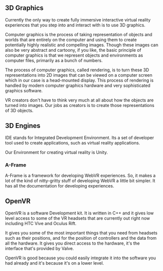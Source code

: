 ## 3D Graphics

Currently the only way to create fully immersive interactive virtual reality experiences that you step into and interact with is to use 3D graphics. 

Computer graphics is the process of taking representation of objects and worlds that are entirely on the computer and using them to
create potentially highly realistic and compelling images. Though these images can also be very abstract and cartoony, if you like, the basic principle of computer graphics is that we represent objects and environments as computer files, primarily as a bunch of numbers.

The process of computer graphics, called rendering, is to turn these 3D representations into 2D images that can be viewed on a computer screen which in our case is a head-mounted display. This process of rendering is handled by modern computer graphics hardware and very sophisticated graphics  software. 

VR creators don't have to think very much at all about how the objects are turned into images. Our jobs as creators is to create those representations of 3D objects.

## 3D Engines

IDE stands for Integrated Development Environment. Its a set of developer tool used to create applications, such as virtual reality applications.

Our Environment for creating virtual reality is Unity.

### A-Frame

A-Frame is a framework for developing WebVR experiences. So, it makes a lot of the kind of nitty-gritty stuff of developing WebVR a little bit simpler. It has all the documentation for developing experiences.

## OpenVR 

OpenVR is a software Development kit. It is written in C++ and it gives low level access to some of the VR headsets that are currently out right now including HTC Vive and Oculus Rift. 

It gives you some of the most important things that you need from headsets such as their positions, and for the position of controllers and the data from all the hardware. It gives you direct access to the hardware, it's the interface that's provided by Valve.

OpenVR is good because you could easily integrate it into the software you had already and it's because it's on a lower level.
